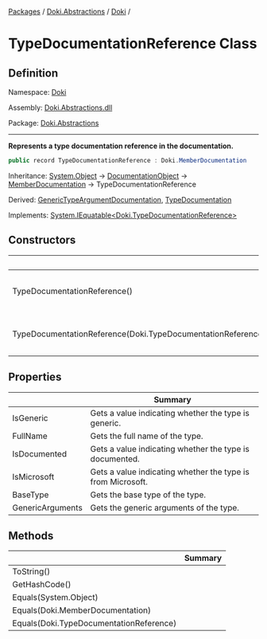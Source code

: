 [Packages](../../README.md) / [Doki.Abstractions](../README.md) / [Doki](README.md) / 

# TypeDocumentationReference Class

## Definition

Namespace: [Doki](README.md)

Assembly: [Doki.Abstractions.dll](../README.md)

Package: [Doki.Abstractions](https://www.nuget.org/packages/Doki.Abstractions)

---

**Represents a type documentation reference in the documentation.**

```csharp
public record TypeDocumentationReference : Doki.MemberDocumentation
```

Inheritance: [System.Object](https://learn.microsoft.com/en-us/dotnet/api/System.Object) → [DocumentationObject](Doki.DocumentationObject.md) → [MemberDocumentation](Doki.MemberDocumentation.md) → TypeDocumentationReference

Derived: [GenericTypeArgumentDocumentation](Doki.GenericTypeArgumentDocumentation.md), [TypeDocumentation](Doki.TypeDocumentation.md)

Implements: [System.IEquatable&lt;Doki.TypeDocumentationReference&gt;](https://learn.microsoft.com/en-us/dotnet/api/System.IEquatable&lt;Doki.TypeDocumentationReference&gt;)

## Constructors

|   |Summary|
|---|---|
|TypeDocumentationReference()|Initializes a new instance of the [TypeDocumentationReference](Doki.TypeDocumentationReference.md) class.|
|TypeDocumentationReference(Doki.TypeDocumentationReference)|Initializes a new instance of the [TypeDocumentationReference](Doki.TypeDocumentationReference.md) class.|


## Properties

|   |Summary|
|---|---|
|IsGeneric|Gets a value indicating whether the type is generic.|
|FullName|Gets the full name of the type.|
|IsDocumented|Gets a value indicating whether the type is documented.|
|IsMicrosoft|Gets a value indicating whether the type is from Microsoft.|
|BaseType|Gets the base type of the type.|
|GenericArguments|Gets the generic arguments of the type.|


## Methods

|   |Summary|
|---|---|
|ToString()||
|GetHashCode()||
|Equals(System.Object)||
|Equals(Doki.MemberDocumentation)||
|Equals(Doki.TypeDocumentationReference)||


